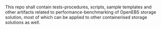 This repo shall contain tests-procedures, scripts, sample templates and other artifacts related to performance-benchmarking
of OpenEBS storage solution, most of which can be applied to other containerised storage solutions as well. 
